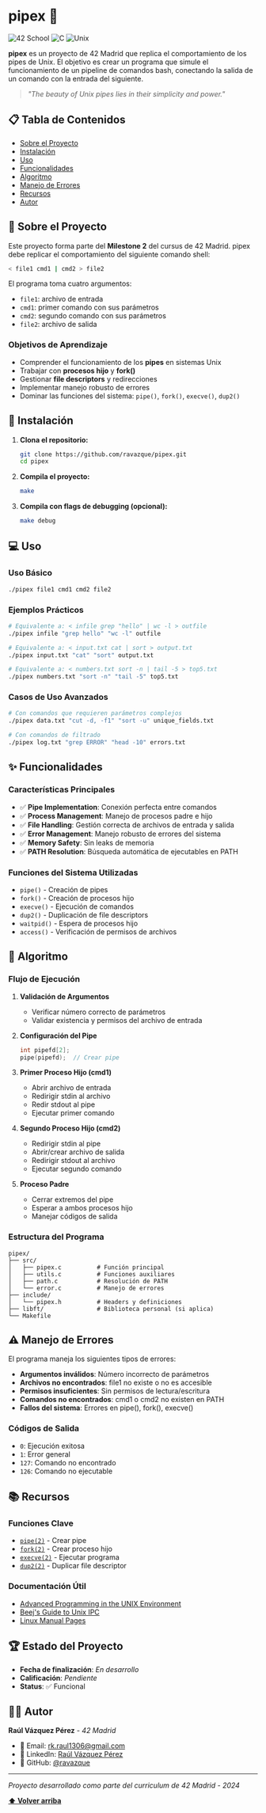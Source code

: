 # pipex 🔗

![42 School](https://img.shields.io/badge/42-Madrid-black?style=flat-square&logo=42)
![C](https://img.shields.io/badge/C-00599C?style=flat-square&logo=c&logoColor=white)
![Unix](https://img.shields.io/badge/Unix-FCC624?style=flat-square&logo=linux&logoColor=black)

**pipex** es un proyecto de 42 Madrid que replica el comportamiento de los pipes de Unix. El objetivo es crear un programa que simule el funcionamiento de un pipeline de comandos bash, conectando la salida de un comando con la entrada del siguiente.

> *"The beauty of Unix pipes lies in their simplicity and power."*

## 📋 Tabla de Contenidos

- [Sobre el Proyecto](#-sobre-el-proyecto)
- [Instalación](#-instalación)
- [Uso](#-uso)
- [Funcionalidades](#-funcionalidades)
- [Algoritmo](#-algoritmo)
- [Manejo de Errores](#-manejo-de-errores)
- [Recursos](#-recursos)
- [Autor](#-autor)

## 🎯 Sobre el Proyecto

Este proyecto forma parte del **Milestone 2** del cursus de 42 Madrid. pipex debe replicar el comportamiento del siguiente comando shell:

```bash
< file1 cmd1 | cmd2 > file2
```

El programa toma cuatro argumentos:
- `file1`: archivo de entrada
- `cmd1`: primer comando con sus parámetros
- `cmd2`: segundo comando con sus parámetros  
- `file2`: archivo de salida

### Objetivos de Aprendizaje

- Comprender el funcionamiento de los **pipes** en sistemas Unix
- Trabajar con **procesos hijo** y **fork()**
- Gestionar **file descriptors** y redirecciones
- Implementar manejo robusto de errores
- Dominar las funciones del sistema: `pipe()`, `fork()`, `execve()`, `dup2()`

## 🚀 Instalación

1. **Clona el repositorio:**
   ```bash
   git clone https://github.com/ravazque/pipex.git
   cd pipex
   ```

2. **Compila el proyecto:**
   ```bash
   make
   ```

3. **Compila con flags de debugging (opcional):**
   ```bash
   make debug
   ```

## 💻 Uso

### Uso Básico

```bash
./pipex file1 cmd1 cmd2 file2
```

### Ejemplos Prácticos

```bash
# Equivalente a: < infile grep "hello" | wc -l > outfile
./pipex infile "grep hello" "wc -l" outfile

# Equivalente a: < input.txt cat | sort > output.txt
./pipex input.txt "cat" "sort" output.txt

# Equivalente a: < numbers.txt sort -n | tail -5 > top5.txt
./pipex numbers.txt "sort -n" "tail -5" top5.txt
```

### Casos de Uso Avanzados

```bash
# Con comandos que requieren parámetros complejos
./pipex data.txt "cut -d, -f1" "sort -u" unique_fields.txt

# Con comandos de filtrado
./pipex log.txt "grep ERROR" "head -10" errors.txt
```

## ✨ Funcionalidades

### Características Principales

- ✅ **Pipe Implementation**: Conexión perfecta entre comandos
- ✅ **Process Management**: Manejo de procesos padre e hijo
- ✅ **File Handling**: Gestión correcta de archivos de entrada y salida
- ✅ **Error Management**: Manejo robusto de errores del sistema
- ✅ **Memory Safety**: Sin leaks de memoria
- ✅ **PATH Resolution**: Búsqueda automática de ejecutables en PATH

### Funciones del Sistema Utilizadas

- `pipe()` - Creación de pipes
- `fork()` - Creación de procesos hijo
- `execve()` - Ejecución de comandos
- `dup2()` - Duplicación de file descriptors
- `waitpid()` - Espera de procesos hijo
- `access()` - Verificación de permisos de archivos

## 🔧 Algoritmo

### Flujo de Ejecución

1. **Validación de Argumentos**
   - Verificar número correcto de parámetros
   - Validar existencia y permisos del archivo de entrada

2. **Configuración del Pipe**
   ```c
   int pipefd[2];
   pipe(pipefd);  // Crear pipe
   ```

3. **Primer Proceso Hijo (cmd1)**
   - Abrir archivo de entrada
   - Redirigir stdin al archivo
   - Redir stdout al pipe
   - Ejecutar primer comando

4. **Segundo Proceso Hijo (cmd2)**
   - Redirigir stdin al pipe
   - Abrir/crear archivo de salida
   - Redirigir stdout al archivo
   - Ejecutar segundo comando

5. **Proceso Padre**
   - Cerrar extremos del pipe
   - Esperar a ambos procesos hijo
   - Manejar códigos de salida

### Estructura del Programa

```
pipex/
├── src/
│   ├── pipex.c          # Función principal
│   ├── utils.c          # Funciones auxiliares
│   ├── path.c           # Resolución de PATH
│   └── error.c          # Manejo de errores
├── include/
│   └── pipex.h          # Headers y definiciones
├── libft/               # Biblioteca personal (si aplica)
└── Makefile
```

## ⚠️ Manejo de Errores

El programa maneja los siguientes tipos de errores:

- **Argumentos inválidos**: Número incorrecto de parámetros
- **Archivos no encontrados**: file1 no existe o no es accesible
- **Permisos insuficientes**: Sin permisos de lectura/escritura
- **Comandos no encontrados**: cmd1 o cmd2 no existen en PATH
- **Fallos del sistema**: Errores en pipe(), fork(), execve()

### Códigos de Salida

- `0`: Ejecución exitosa
- `1`: Error general
- `127`: Comando no encontrado
- `126`: Comando no ejecutable

## 📚 Recursos

### Funciones Clave

- [`pipe(2)`](https://man7.org/linux/man-pages/man2/pipe.2.html) - Crear pipe
- [`fork(2)`](https://man7.org/linux/man-pages/man2/fork.2.html) - Crear proceso hijo
- [`execve(2)`](https://man7.org/linux/man-pages/man2/execve.2.html) - Ejecutar programa
- [`dup2(2)`](https://man7.org/linux/man-pages/man2/dup.2.html) - Duplicar file descriptor

### Documentación Útil

- [Advanced Programming in the UNIX Environment](https://www.apuebook.com/)
- [Beej's Guide to Unix IPC](https://beej.us/guide/bgipc/)
- [Linux Manual Pages](https://man7.org/linux/man-pages/)

## 🏆 Estado del Proyecto

- **Fecha de finalización**: *En desarrollo*
- **Calificación**: *Pendiente*
- **Status**: ✅ Funcional

## 👨‍💻 Autor

**Raúl Vázquez Pérez** - *42 Madrid*

- 📧 Email: [rk.raul1306@gmail.com](mailto:rk.raul1306@gmail.com)
- 🔗 LinkedIn: [Raúl Vázquez Pérez](https://www.linkedin.com/in/ra%C3%BAl-v%C3%A1zquez-p%C3%A9rez-46a122368/)
- 🐙 GitHub: [@ravazque](https://github.com/ravazque)

---

*Proyecto desarrollado como parte del curriculum de 42 Madrid - 2024*

**[⬆ Volver arriba](#pipex-)**
